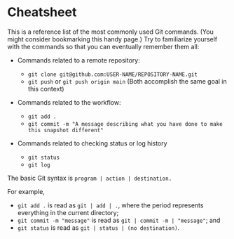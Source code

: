 # Cheatsheet

This is a reference list of the most commonly used Git commands. (You might consider bookmarking this handy page.) Try to familiarize yourself with the commands so that you can eventually remember them all:

- Commands related to a remote repository:

  - `git clone git@github.com:USER-NAME/REPOSITORY-NAME.git`
  - `git push` or `git push origin main` (Both accomplish the same goal in this context)

- Commands related to the workflow:

  - `git add .`
  - `git commit -m "A message describing what you have done to make this snapshot different"`

- Commands related to checking status or log history
  - `git status`
  - `git log`

The basic Git syntax is `program | action | destination.`

For example,

- `git add .` is read as `git | add | .`, where the period represents everything in the current directory;
- `git commit -m "message"` is read as `git | commit -m | "message"`; and
- `git status` is read as `git | status | (no destination)`.
